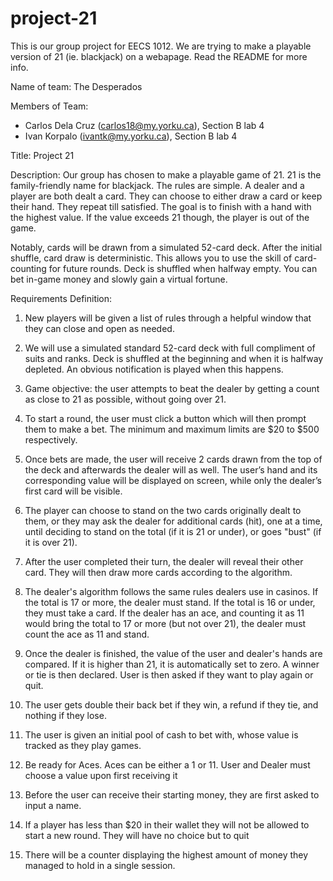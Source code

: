 # project-21
This is our group project for EECS 1012. We are trying to make a playable version of 21 (ie. blackjack) on a webapage. Read the README for more info.

Name of team: The Desperados

Members of Team:
- Carlos Dela Cruz (carlos18@my.yorku.ca), Section B lab 4
- Ivan Korpalo (ivantk@my.yorku.ca), Section B lab 4

Title: Project 21

Description: Our group has chosen to make a playable game of 21. 21 is the family-friendly name for blackjack. The rules are simple. A dealer and a player are both dealt a card. They can choose to either draw a card or keep their hand. They repeat till satisfied. The goal is to finish with a hand with the highest value. If the value exceeds 21 though, the player is out of the game.

Notably, cards will be drawn from a simulated 52-card deck. After the initial shuffle, card draw is deterministic. This allows you to use the skill of card-counting for future rounds. Deck is shuffled when halfway empty. You can bet in-game money and slowly gain a virtual fortune.


Requirements Definition:

1. New players will be given a list of rules through a helpful window that they can close and open as needed.
    
2. We will use a simulated standard 52-card deck with full compliment of suits and ranks. Deck is shuffled at the beginning and when it is halfway depleted. An obvious notification is played when this happens.
      
3. Game objective: the user attempts to beat the dealer by getting a count as close to 21 as possible, without going over 21.

4.	To start a round, the user must click a button which will then prompt them to make a bet. The minimum and maximum limits are $20 to $500 respectively.

5.	Once bets are made, the user will receive 2 cards drawn from the top of the deck and afterwards the dealer will as well. The user’s hand and its corresponding value will be displayed on screen, while only the dealer’s first card will be visible.

6. The player can choose to stand on the two cards originally dealt to them, or they may ask the dealer for additional cards (hit), one at a time, until deciding to stand on the total (if it is 21 or under), or goes "bust" (if it is over 21).

7.	After the user completed their turn, the dealer will reveal their other card. They will then draw more cards according to the algorithm.

8.	The dealer's algorithm follows the same rules dealers use in casinos. If the total is 17 or more, the dealer must stand. If the total is 16 or under, they must take a card. If the dealer has an ace, and counting it as 11 would bring the total to 17 or more (but not over 21), the dealer must count the ace as 11 and stand.

9. Once the dealer is finished, the value of the user and dealer's hands are compared. If it is higher than 21, it is automatically set to zero. A winner or tie is then declared. User is then asked if they want to play again or quit.

10. The user gets double their back bet if they win, a refund if they tie, and nothing if they lose.

11. The user is given an initial pool of cash to bet with, whose value is tracked as they play games.
    
12. Be ready for Aces. Aces can be either a 1 or 11. User and Dealer must choose a value upon first receiving it
    
13.	Before the user can receive their starting money, they are first asked to input a name.

14. If a player has less than $20 in their wallet they will not be allowed to start a new round. They will have no choice but to quit

15. There will be a counter displaying the highest amount of money they managed to hold in a single session.
